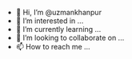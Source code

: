 - 👋 Hi, I’m @uzmankhanpur
- 👀 I’m interested in ...
- 🌱 I’m currently learning ...
- 💞️ I’m looking to collaborate on ...
- 📫 How to reach me ...

<!---
uzmankhanpur/uzmankhanpur is a ✨ special ✨ repository because its `README.md` (this file) appears on your GitHub profile.
You can click the Preview link to take a look at your changes.
--->
